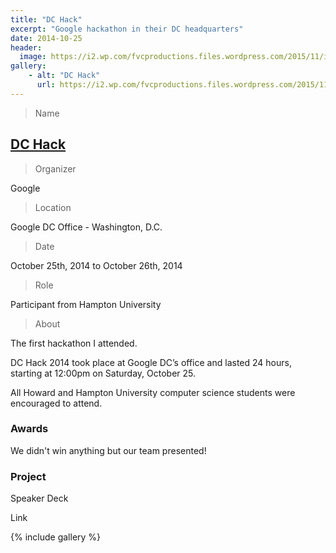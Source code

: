 ```yaml
---
title: "DC Hack"
excerpt: "Google hackathon in their DC headquarters"
date: 2014-10-25
header:
  image: https://i2.wp.com/fvcproductions.files.wordpress.com/2015/11/img_0406.jpg?w=746&h=995&crop&ssl=1&zoom=2
gallery:
    - alt: "DC Hack"
      url: https://i2.wp.com/fvcproductions.files.wordpress.com/2015/11/img_0406.jpg?w=746&h=995&crop&ssl=1&zoom=2
---
```


> Name

## <a title="DCHack" href="https://huacm.wordpress.com/2014/10/28/dchack-2014/" target="_blank" rel="noopener">DC Hack</a>

> Organizer

Google

> Location

Google DC Office - Washington, D.C.

> Date

October 25th, 2014 to October 26th, 2014

> Role

Participant from Hampton University

> About

The first hackathon I attended.

DC Hack 2014 took place at Google DC’s office and lasted 24 hours, starting at 12:00pm on Saturday, October 25.

All Howard and Hampton University computer science students were encouraged to attend.

### Awards

We didn't win anything but our team presented!

### Project

Speaker Deck

Link

{% include gallery %}